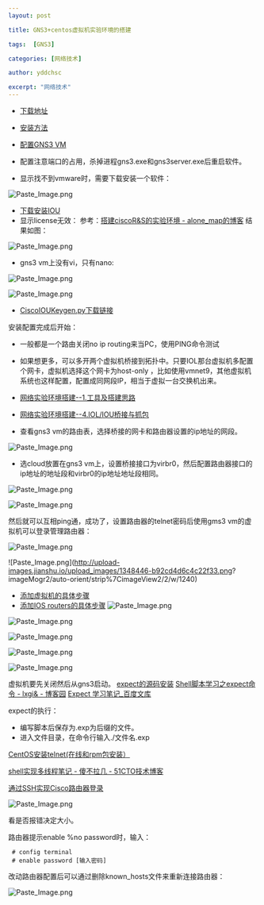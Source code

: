 ```yaml
---
layout: post

title: GNS3+centos虚拟机实验环境的搭建

tags:  [GNS3]

categories: [网络技术]

author: yddchsc

excerpt: "网络技术"
---
```


+ [下载地址](https://gns3.com/software)
+ [安装方法](https://docs.gns3.com/11YYG4NQlPSl31YwvVvBS9RAsOLSYv0Ocy-uG2K8ytIY/index.html)
+ [配置GNS3 VM](https://docs.gns3.com/1wdfvS-OlFfOf7HWZoSXMbG58C4pMSy7vKJFiKKVResc/index.html)

+ 配置注意端口的占用，杀掉进程gns3.exe和gns3server.exe后重启软件。
+ 显示找不到vmware时，需要下载安装一个软件：

![Paste_Image.png](http://upload-images.jianshu.io/upload_images/1348446-5756ceedd0b2ee10.png?imageMogr2/auto-orient/strip%7CimageView2/2/w/1240)

+ [下载安装IOU](http://docs.gns3.com/appliances/cisco-iou-l3.html#appliance_supported)
+ 显示license无效：
 参考：[搭建ciscoR&S的实验环境 - alone_map的博客](http://blog.csdn.net/alone_map/article/details/51848235)
结果如图：

![Paste_Image.png](http://upload-images.jianshu.io/upload_images/1348446-e80d18a6981d796c.png?imageMogr2/auto-orient/strip%7CimageView2/2/w/1240)

+ gns3 vm上没有vi，只有nano:

![Paste_Image.png](http://upload-images.jianshu.io/upload_images/1348446-9dd0ec56204a72e9.png?imageMogr2/auto-orient/strip%7CimageView2/2/w/1240)

![Paste_Image.png](http://upload-images.jianshu.io/upload_images/1348446-b759bd79f2da2f3c.png?imageMogr2/auto-orient/strip%7CimageView2/2/w/1240)
+ [CiscoIOUKeygen.py下载链接](http://download.csdn.net/download/port123/8563875)

安装配置完成后开始：

+ 一般都是一个路由关闭no ip routing来当PC，使用PING命令测试
+ 如果想更多，可以多开两个虚拟机桥接到拓扑中。只要IOL那台虚拟机多配置个网卡，虚拟机选择这个网卡为host-only ，比如使用vmnet9，其他虚拟机系统也这样配置，配置成同网段IP，相当于虚拟一台交换机出来。
+ [网络实验环境搭建--1.工具及搭建思路](http://cytree.blog.51cto.com/2064835/646985)
+ [网络实验环境搭建--4.IOL/IOU桥接与抓包](http://cytree.blog.51cto.com/2064835/674516)

+ 查看gns3 vm的路由表，选择桥接的网卡和路由器设置的ip地址的网段。

![Paste_Image.png](http://upload-images.jianshu.io/upload_images/1348446-8440186c4765924a.png?imageMogr2/auto-orient/strip%7CimageView2/2/w/1240)

+ 选cloud放置在gns3 vm上，设置桥接接口为virbr0，然后配置路由器接口的ip地址的地址段和virbr0的ip地址地址段相同。

![Paste_Image.png](http://upload-images.jianshu.io/upload_images/1348446-b01b18923f4e6792.png?imageMogr2/auto-orient/strip%7CimageView2/2/w/1240)

![Paste_Image.png](http://upload-images.jianshu.io/upload_images/1348446-4931f52454446d9c.png?imageMogr2/auto-orient/strip%7CimageView2/2/w/1240)

然后就可以互相ping通，成功了，设置路由器的telnet密码后使用gms3 vm的虚拟机可以登录管理路由器：


![Paste_Image.png](http://upload-images.jianshu.io/upload_images/1348446-90516eac51fff239.png?imageMogr2/auto-orient/strip%7CimageView2/2/w/1240)

![Paste_Image.png](http://upload-images.jianshu.io/upload_images/1348446-b92cd4d6c4c22f33.png?
imageMogr2/auto-orient/strip%7CimageView2/2/w/1240)

+ [添加虚拟机的具体步骤](http://docs.gns3.com/1u_D9XSSA5PVFrOrTWSw1Vn8Utvimd6ksv76F7731N84/index.html#h.36ilounhvvlx)
+ [添加IOS routers的具体步骤](http://docs.gns3.com/1yL-p0vPROWPTkQqkEzL2IaDu7iYW-PUzpFamnksHH98/index.html#h.lhymoue6mivc)
![Paste_Image.png](http://upload-images.jianshu.io/upload_images/1348446-0e4a9dbf9ca5ea99.png?imageMogr2/auto-orient/strip%7CimageView2/2/w/1240)


![Paste_Image.png](http://upload-images.jianshu.io/upload_images/1348446-77e7ce1dbd3d58d5.png?imageMogr2/auto-orient/strip%7CimageView2/2/w/1240)


![Paste_Image.png](http://upload-images.jianshu.io/upload_images/1348446-5484e88a3023935f.png?imageMogr2/auto-orient/strip%7CimageView2/2/w/1240)


![Paste_Image.png](http://upload-images.jianshu.io/upload_images/1348446-268e6f4fd4c21d32.png?imageMogr2/auto-orient/strip%7CimageView2/2/w/1240)

![Paste_Image.png](http://upload-images.jianshu.io/upload_images/1348446-83edb4e4f83f98bd.png?imageMogr2/auto-orient/strip%7CimageView2/2/w/1240)

虚拟机要先关闭然后从gns3启动。
[expect的源码安装](http://jingyan.baidu.com/article/020278114f1da11bcc9ce5bb.html)
[Shell脚本学习之expect命令 - lxgi& - 博客园](http://www.cnblogs.com/lixigang/articles/4849527.html)
[Expect 学习笔记_百度文库](https://wenku.baidu.com/view/64eff008581b6bd97f19ea03.html)

expect的执行：
+ 编写脚本后保存为.exp为后缀的文件。
+ 进入文件目录，在命令行输入./文件名.exp

[CentOS安装telnet(在线和rpm包安装） ](http://www.centoscn.com/image-text/install/2016/1125/8227.html)

[shell实现多线程笔记 - 傻不拉几 - 51CTO技术博客](http://mochaming.blog.51cto.com/1179049/1279864)

[通过SSH实现Cisco路由器登录](http://www.net130.com/technic/001/20040105003.htm)

![Paste_Image.png](http://upload-images.jianshu.io/upload_images/1348446-31ce43d9ecb35208.png?imageMogr2/auto-orient/strip%7CimageView2/2/w/1240)

看是否报错决定大小。

路由器提示enable %no password时，输入：
```
 # config terminal
 # enable password [输入密码]
```
改动路由器配置后可以通过删除known_hosts文件来重新连接路由器：

![Paste_Image.png](http://upload-images.jianshu.io/upload_images/1348446-9f39bd465068471c.png?imageMogr2/auto-orient/strip%7CimageView2/2/w/1240)
